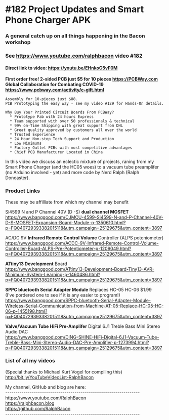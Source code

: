 # #182 Project Updates and Smart Phone Charger APK
### A general catch up on all things happening in the Bacon workshop
### See https://www.youtube.com/ralphbacon video #182
#### Direct link to video: https://youtu.be/EHnkoG5vF0M

**First order free! 2-sided PCB just $5 for 10 pieces https://PCBWay.com**
**Global Collaboration for Combating COVID-19 https://www.pcbway.com/activity/c-gift.html**
```
Assembly for 10-pieces just $88.
PCB Prototyping the easy way - see my video #129 for Hands-On details.

Why Buy Your Printed Circuit Boards From PCBWay?  
  * Prototype Fab with 24 hours Express  
  * Team supported with over 50 professionals & technical  
  * 99% on-Time Shipping with great support from DHL  
  * Great quality approved by customers all over the world  
  * Trusted Experience  
  * 24 Hour Non-stop Tech Support and Production  
  * Low Minimums  
  * Factory Outlet PCBs with most competitive advantages  
  * Chief PCB Manufacturer Located in China 
```
In this video we discuss an eclectic mixture of projects, raning from my Smart Phone Charger (and the HC05 woes) to a vacuum tube preamplifer (no Arduino involved - yet) and more code by Nerd Ralph (Ralph Doncaster).


### Product Links  
These may be affilliate from which my channel may benefit  
 
Si4599 N and P Channel 40V (D -S) **dual channel MOSFET**  
https://www.banggood.com/CJMCU-4599-Si4599-N-and-P-Channel-40V-D-S-MOSFET-Expansion-Board-Module-p-1350610.html?p=FQ040729393382015118&utm_campaign=25129675&utm_content=3897

AC/DC 9V **Infrared Remote Control Volume** Controller (ALPS poteniometer)  
https://www.banggood.com/ACDC-9V-Infrared-Remote-Control-Volume-Controller-Board-ALPS-Pre-Potentiometer-p-1209049.html?p=FQ040729393382015118&utm_campaign=25129675&utm_content=3897

**ATtiny13 Development** Board  
https://www.banggood.com/ATtiny13-Development-Board-Tiny13-AVR-Minimum-System-Learning-p-1460486.html?p=FQ040729393382015118&utm_campaign=25129675&utm_content=3897

**SPPC bluetooth Serial Adapter Module** Replaces HC-05 HC-06 $1.99  
(I've pordered one to see if it is any easier to program!)  
https://www.banggood.com/SPPC-bluetooth-Serial-Adapter-Module-Wireless-Serial-Communication-from-Machine-AT-05-Replace-HC-05-HC-06-p-1455198.html?p=FQ040729393382015118&utm_campaign=25129675&utm_content=3897

**Valve/Vacuum Tube HiFi Pre-Amplifer** Digital 6J1 Treble Bass Mini Stereo Audio DAC  
https://www.banggood.com/DING-SHINE-HiFi-Digital-6J1-Vacuum-Tube-Treble-Bass-Mini-Stereo-Audio-DAC-Pre-Amplifier-p-1273994.html?p=FQ040729393382015118&utm_campaign=25129675&utm_content=3897


### List of all my videos
(Special thanks to Michael Kurt Vogel for compiling this)  
http://bit.ly/YouTubeVideoList-RalphBacon

My channel, GitHub and blog are here:  
\------------------------------------------------------------------  
https://www.youtube.com/RalphBacon  
https://ralphbacon.blog  
https://github.com/RalphBacon  
\------------------------------------------------------------------
